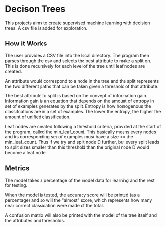 # Decison Trees
This projects aims to create supervised machine learning with decision trees. A csv file is added for exploration.

## How it Works
The user provides a CSV file into the local directory. The program then parses through the csv and selects the best attribute to make a split on. This is done recursively for each level of the tree until leaf nodes are created.

An attribute would correspond to a node in the tree and the split represents the two different paths that can be taken given a threshold of that attribute. 

The best attribute to split is based on the convept of information gain. Information gain is an equation that depends on the amount of entropy in set of examples generates by the split. Entropy is how homogenous the classifcations are in a set of examples. The lower the entropy, the higher the amount of unified classification.

Leaf nodes are created following a threshold criteria, provided at the start of the program, called the min_leaf_count. This basically means every nodes and its corresponding set of examples must have a size >= the min_leaf_count. Thus if we try and split node D further, but every split leads to split sizes smaller than this threshold than the original node D would become a leaf node.

## Metrics
The model takes a percentage of the model data for learning and the rest for testing. 

When the model is tested, the accuracy score will be printed (as a percentage) and so will the "almost" score, which represents how many near correct classication were made of the total.

A confusion matrix will also be printed with the model of the tree itself and the attributes and thresholds.
